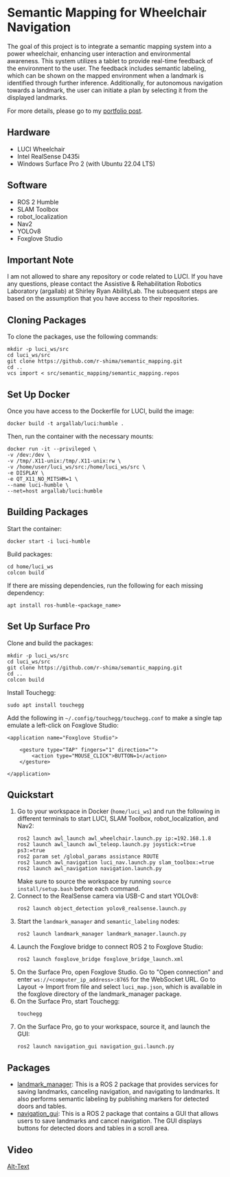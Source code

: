 # Semantic Mapping for Wheelchair Navigation
The goal of this project is to integrate a semantic mapping system into a power wheelchair, enhancing user interaction and environmental awareness. This system utilizes a tablet to provide real-time feedback of the environment to the user. The feedback includes semantic labeling, which can be shown on the mapped environment when a landmark is identified through further inference. Additionally, for autonomous navigation towards a landmark, the user can initiate a plan by selecting it from the displayed landmarks.

For more details, please go to my [portfolio post](https://r-shima.github.io/semantic-mapping/).
## Hardware
* LUCI Wheelchair
* Intel RealSense D435i
* Windows Surface Pro 2 (with Ubuntu 22.04 LTS)
## Software
* ROS 2 Humble
* SLAM Toolbox
* robot_localization
* Nav2
* YOLOv8
* Foxglove Studio
## Important Note
I am not allowed to share any repository or code related to LUCI. If you have any questions, please contact the Assistive & Rehabilitation Robotics Laboratory (argallab) at Shirley Ryan AbilityLab. The subsequent steps are based on the assumption that you have access to their repositories.
## Cloning Packages
To clone the packages, use the following commands:
```
mkdir -p luci_ws/src
cd luci_ws/src
git clone https://github.com/r-shima/semantic_mapping.git
cd ..
vcs import < src/semantic_mapping/semantic_mapping.repos
```
## Set Up Docker
Once you have access to the Dockerfile for LUCI, build the image:
```
docker build -t argallab/luci:humble .
```
Then, run the container with the necessary mounts:
```
docker run -it --privileged \
-v /dev:/dev \
-v /tmp/.X11-unix:/tmp/.X11-unix:rw \
-v /home/user/luci_ws/src:/home/luci_ws/src \
-e DISPLAY \
-e QT_X11_NO_MITSHM=1 \
--name luci-humble \
--net=host argallab/luci:humble
```
## Building Packages
Start the container:
```
docker start -i luci-humble
```
Build packages:
```
cd home/luci_ws
colcon build
```
If there are missing dependencies, run the following for each missing dependency:
```
apt install ros-humble-<package_name>
```
## Set Up Surface Pro
Clone and build the packages:
```
mkdir -p luci_ws/src
cd luci_ws/src
git clone https://github.com/r-shima/semantic_mapping.git
cd ..
colcon build
```
Install Touchegg:
```
sudo apt install touchegg
```
Add the following in `~/.config/touchegg/touchegg.conf` to make a single tap emulate a left-click on Foxglove Studio:
```
<application name="Foxglove Studio">

    <gesture type="TAP" fingers="1" direction="">
        <action type="MOUSE_CLICK">BUTTON=1</action>
    </gesture>
    
</application>
```
## Quickstart
1. Go to your workspace in Docker (`home/luci_ws`) and run the following in different terminals to start LUCI, SLAM Toolbox, robot_localization, and Nav2:
   ```
   ros2 launch awl_launch awl_wheelchair.launch.py ip:=192.168.1.8
   ros2 launch awl_launch awl_teleop.launch.py joystick:=true ps3:=true
   ros2 param set /global_params assistance ROUTE
   ros2 launch awl_navigation luci_nav.launch.py slam_toolbox:=true
   ros2 launch awl_navigation navigation.launch.py
   ```
   Make sure to source the workspace by running `source install/setup.bash` before each command.
2. Connect to the RealSense camera via USB-C and start YOLOv8:
   ```
   ros2 launch object_detection yolov8_realsense.launch.py
   ```
3. Start the `landmark_manager` and `semantic_labeling` nodes:
   ```
   ros2 launch landmark_manager landmark_manager.launch.py
   ```
4. Launch the Foxglove bridge to connect ROS 2 to Foxglove Studio:
   ```
   ros2 launch foxglove_bridge foxglove_bridge_launch.xml
   ```
5. On the Surface Pro, open Foxglove Studio. Go to "Open connection" and enter `ws://<computer_ip_address>:8765` for the WebSocket URL. Go to Layout -> Import from file and select `luci_map.json`, which is available in the foxglove directory of the landmark_manager package.
6. On the Surface Pro, start Touchegg:
   ```
   touchegg
   ```
7. On the Surface Pro, go to your workspace, source it, and launch the GUI:
   ```
   ros2 launch navigation_gui navigation_gui.launch.py
   ```
## Packages
* [landmark_manager](https://github.com/r-shima/semantic_mapping/tree/main/landmark_manager): This is a ROS 2 package that provides services for saving landmarks, canceling navigation, and navigating to landmarks. It also performs semantic labeling by publishing markers for detected doors and tables.
* [navigation_gui](https://github.com/r-shima/semantic_mapping/tree/main/navigation_gui): This is a ROS 2 package that contains a GUI that allows users to save landmarks and cancel navigation. The GUI displays buttons for detected doors and tables in a scroll area.
## Video

[Alt-Text](https://github.com/r-shima/semantic_mapping/assets/113070827/6bc5d5fd-c329-4380-9807-7c8d456aea30)
